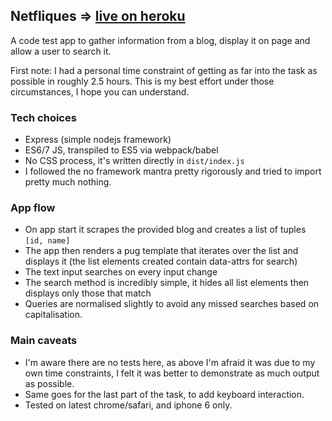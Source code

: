 ## Netfliques => [live on heroku](https://pure-plateau-13518.herokuapp.com/)

A code test app to gather information from a blog, display it on page and allow a user to search it.

First note: I had a personal time constraint of getting as far into the task as possible in roughly 2.5 hours. This is my best effort under those circumstances, I hope you can understand.

### Tech choices

- Express (simple nodejs framework)
- ES6/7 JS, transpiled to ES5 via webpack/babel
- No CSS process, it's written directly in `dist/index.js`
- I followed the no framework mantra pretty rigorously and tried to import pretty much nothing.

### App flow

- On app start it scrapes the provided blog and creates a list of tuples `[id, name]`
- The app then renders a pug template that iterates over the list and displays it (the list elements created contain data-attrs for search)
- The text input searches on every input change
- The search method is incredibly simple, it hides all list elements then displays only those that match
- Queries are normalised slightly to avoid any missed searches based on capitalisation.

### Main caveats

- I'm aware there are no tests here, as above I'm afraid it was due to my own time constraints, I felt it was better to demonstrate as much output as possible.
- Same goes for the last part of the task, to add keyboard interaction.
- Tested on latest chrome/safari, and iphone 6 only.
